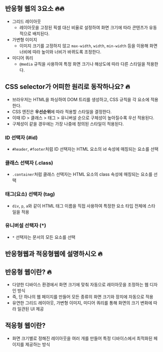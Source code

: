 ## 반응형 웹의 3요소 🔥🔥

- 그리드 레이아웃
  - 레이아웃을 고정된 픽셀 대신 비율로 설정하여 화면 크기에 따라 콘텐츠가 유동적으로 배치된다.
- 가변형 이미지
  - 이미지 크기를 고정하지 않고 `max-width`, `width`, `min-width` 등을 이용해 화면 너비에 따라 높이와 너비가 바뀌도록 조정한다.
- 미디어 쿼리
  - `@media` 규칙을 사용하여 특정 화면 크기나 해상도에 따라 다른 스타일을 적용한다.

## CSS selector가 어떠한 원리로 동작하나요? 🔥

- 브라우저는 HTML을 파싱하여 DOM 트리를 생성하고, CSS 규칙을 각 요소에 적용한다.
- CSS 엔진은 **우선순위**에 따라 적용할 스타일을 결정한다.
- 이때 ID > 클래스 > 태그 > 유니버설 순으로 구체성이 높아질수록 우선 적용된다.
- 구체성이 같을 경우에는 가장 나중에 정의된 스타일이 적용된다.

### ID 선택자 (#id)

- `#header`, `#footer`처럼 ID 선택자는 HTML 요소의 id 속성에 매칭되는 요소를 선택

### 클래스 선택자 (.class)

- `.container`처럼 클래스 선택자는 HTML 요소의 class 속성에 매칭되는 요소를 선택

### 태그(요소) 선택자 (tag)

- `div`, `p`, `a`와 같이 HTML 태그 이름을 직접 사용하여 특정한 요소 타입 전체에 스타일을 적용

### 유니버설 선택자 (\*)

- `*` 선택자는 문서의 모든 요소를 선택

## 반응형웹과 적응형웹에 설명하시오 🔥

## 반응형 웹이란? 🔥

- 다양한 디바이스 환경에서 화면 크기에 맞춰 자동으로 레이아웃을 조정하는 웹 디자인 방식
- 즉, 단 하나의 웹 페이지를 만들어 모든 종류의 화면 크기와 장치에 자동으로 적용
- 유연한 그리드 레이아웃, 가변형 이미지, 미디어 쿼리를 통해 화면의 크기 변화에 따라 일관된 UI 제공

## 적응형 웹이란?

- 화면 크기별로 정해진 레이아웃을 여러 개를 만들어 특정 디바이스에서 최적화된 페이지를 제공하는 방식
